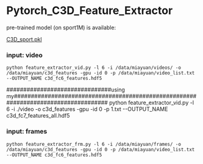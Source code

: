 # Pytorch_C3D_Feature_Extractor

pre-trained model (on sport1M) is available:

[C3D_sport.pkl](http://imagelab.ing.unimore.it/files/c3d_pytorch/c3d.pickle)

### input: video
```
python feature_extractor_vid.py -l 6 -i /data/miayuan/videos/ -o /data/miayuan/c3d_features -gpu -id 0 -p /data/miayuan/video_list.txt --OUTPUT_NAME c3d_fc6_features.hdf5
```


###############################using my####################################################################################
python feature_extractor_vid.py -l 6 -i ./video -o c3d_features -gpu -id 0 -p 1.txt --OUTPUT_NAME c3d_fc7_features_all.hdf5


### input: frames
```
python feature_extractor_frm.py -l 6 -i /data/miayuan/frames/ -o /data/miayuan/c3d_features -gpu -id 0 -p /data/miayuan/video_list.txt --OUTPUT_NAME c3d_fc6_features.hdf5
```

